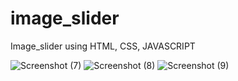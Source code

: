 # image_slider
Image_slider using HTML, CSS, JAVASCRIPT

![Screenshot (7)](https://github.com/poojarajput02/image_slider/assets/108475487/b7b1a42f-8f1e-436a-89d7-8b55e0cf2beb)
![Screenshot (8)](https://github.com/poojarajput02/image_slider/assets/108475487/ae253133-d76f-466b-9a37-59582e452682)
![Screenshot (9)](https://github.com/poojarajput02/image_slider/assets/108475487/6396070b-d6c7-4f28-a3a7-32db1dd3a625)
